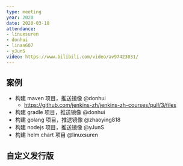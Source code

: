```yaml
---
type: meeting
year: 2020
date: 2020-03-18
attendance:
- linuxsuren
- donhui
- linan607
- yJunS
video: https://www.bilibili.com/video/av97423031/
---
```


## 案例
* 构建 maven 项目，推送镜像 @donhui
    * https://github.com/jenkins-zh/jenkins-zh-courses/pull/3/files
* 构建 gradle 项目，推送镜像 @donhui
* 构建 golang 项目，推送镜像 @zhaoying818
* 构建 nodejs 项目，推送镜像 @yJunS
* 构建 helm chart 项目 @linuxsuren

## 自定义发行版
